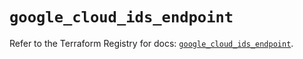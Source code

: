 # `google_cloud_ids_endpoint`

Refer to the Terraform Registry for docs: [`google_cloud_ids_endpoint`](https://registry.terraform.io/providers/hashicorp/google/6.10.0/docs/resources/cloud_ids_endpoint).
